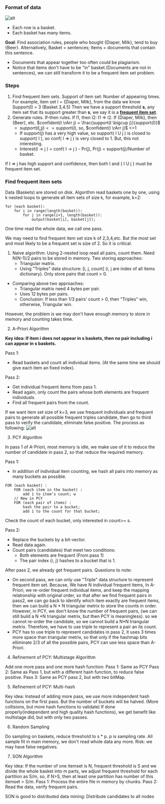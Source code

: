 ### Format of data
![alt](https://i.imgur.com/KLw61th.png)
- Each row is a basket.
- Each basket has many items.

**Goal**: Find association rules, people who bought {Diaper, Milk}, tend to buy {Beer}.
Alternatively, Basket = sentences; Items = documents that contain this sentence.
- Documents that appear together too often could be plagiarism.
- Notice that items don't have to be "in" basket.(Documents are not in sentences), we can still transform it to be a frequent item set problem.

### Steps
   1. Find frequent item sets.
        Support of item set: Number of appearing times.
        For example, item set I = {Diaper, Milk}, from the data we know Support(I) = 3 (Basket 3,4.5)
        Then we have a support threshold **s**, any item set that its support greater than **s**, we say it is a <u>**frequent item set**</u>. 
   2. Generate rules.
       If-then rules. If I1, then I2: I1 => I2. If {Diaper, Milk}, then {Beer}, etc.
       $confident(I \rArr j) = \frac{support(I \bigcup j)}{support(I)}$
       - $support(I \bigcup j) <= support(I)$, so, $confident(I \rArr j)$ <=1
       - If support(j) has a very high value, so support( I U j ) is closed to support( I ), so conf( I => j ) is very closed to 1. But, this not interesting.
       - Interest(I → j ) = conf( I → j ) - Pr(j), Pr(j) = support(j)/Number of basket.

If  I => j has high support and confidence, then both I and { I U j } must be frequent item set.

### Find frequent item sets
Data (Baskets) are stored on disk.
Algorithm read baskets one by one, using k nested loops to generate all item sets of size k, for example, k=2:
```
for (each basket):
    for i in range(length(basket)):
        for j in range(i+1, length(basket)):
            output(basket[i], basket[j]);
```
One time read the whole data, we call one pass.

We may need to find frequent item set size k of 2,3,4,etc. But the most set and most likely to be a frequent set is size of 2. So it is critical.

1. Naive algorithm:
   Using 2-nested loop read all pairs, count them. Need N(N-1)/2 pairs to be stored in memory. Two storing approaches:
    - Triangular matrix.
    - Using "Triples" data structure: [i, j, count] (i, j are index of all items dictionary). Only store pairs that count > 0.
  - Comparing above two approaches:
    - Triangular matrix need 4 bytes per pair.
    - Uses 12 bytes per pairs.
    - Conclusion: If less than 1/3 pairs' count > 0, then "Triples" win, otherwise, Triangular win.

However, the problem is we may don't have enough memory to store in memory and counting takes time.

2.  A-Priori Algorithm

**Key idea: If item i does not appear in s baskets, then no pair including i can appear in s baskets.**

Pass 1:
- Read baskets and count all individual items. (At the same time we should give each item an fixed index).

Pass 2:
- Get individual frequent items from pass 1.
- Read again, only count the pairs whose both elements are frequent individuals.
- Find all frequent pairs from the count.

If we want item set size of k=3, we use frequent individuals and frequent pairs to generate all possible frequent triples candidate, then go to third pass to verify the candidate, eliminate false positive.
The process as following:
![alt](https://drive.google.com/uc?export=view&id=1-QcMKLsaGHwO6ItYnf_hFMocGDa7W3W4)

3. PCY Algorithm

In pass 1 of A-Priori, most memory is idle, we make use of it to reduce the number of candidate in pass 2, so that reduce the required memory.

Pass 1:
- In addition of individual item counting, we hash all pairs into memory as many buckets as possible.
```
FOR (each basket) : 
    FOR (each item in the basket) : 
        add 1 to item’s count; w 
    // New in PCY
    FOR (each pair of items) : 
        hash the pair to a bucket;
        add 1 to the count for that bucket;
```
Check the count of each bucket, only interested in count>= s.

Pass 2:
- Replace the buckets by a bit-vector.
- Read data again.
- Count pairs (candidates) that meet two conditions:
  - Both elements are frequent (From pass 1)
  - The pair index {i, j} hashes to a bucket that is 1.

After pass 2, we already get frequent pairs.
Questions to note:
  - On second pass, we can only use "Triple" data structure to represent frequent item set. Because, We have N individual frequent items, In A-Priori, we re-order frequent individual items, and keep the mapping relationship with original order, so that after we find frequent pairs in pass2, we can go back to identify which item exactly are frequent items, then we can build a N * N triangular metrix to store the counts in order. 
  However, in PCY, we don't know the number of frequent pairs, (we can still build a N \*N triangular metrix, but then PCY is meaningless). so we cannot re-order the candidate, so we cannot build a N*N triangular metrix. Therefore, we have to use triple to represent a pair an its count.
- PCY has to use triple to represent candidates in pass 2, it uses 3 times more space than triangular metrix, so that only if the hashmap bits elliminate 2/3 of all the possible pairs, PCY can use less space than A-Priori.

4. Refinement of PCY: Multistage Algorithm

Add one more pass and one more hash function:
Pass 1: Same as PCY
Pass 2: Same as Pass 1, but with a different hash function, to reduce false positive.
Pass 3: Same as PCY pass 2, but with two bitMap.

5. Refinement of PCY: Multi-hash

Key idea: Instead of adding more pass, we use more independent hash functions on the first pass. But the number of buckets will be halved. (More collisions, but more hash functions to validate)
If done properly(independent and high quality hash functions), we get benefit like multistage did, but with only two passes.

6. Random Sampling

Do sampling on baskets, reduce threshold to s * p. p is sampling rate. All sample fit in main memory, we don't read whole data any more.
Risk: we may have false negatives.

7. SON Algorithm

Key idea: If the number of one itemset is N, frequent threshold is S and we divide the whole basket into m parts, we adjust frequent threshold for each partition as S/m, so, if N>S, then at least one partition has number of this itemset > S/m.
Pass 1:
Process the entire file in memory by chunks.
Pass 2:
Read the data, verify frequent pairs.

SON is good to distributed data mining: Distribute candidates to all nodes